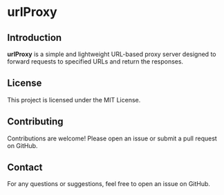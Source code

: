 # urlProxy

## Introduction
**urlProxy** is a simple and lightweight URL-based proxy server designed to forward requests to specified URLs and return the responses.

## License
This project is licensed under the MIT License.

## Contributing
Contributions are welcome! Please open an issue or submit a pull request on GitHub.

## Contact
For any questions or suggestions, feel free to open an issue on GitHub.
